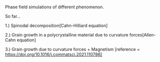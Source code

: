 Phase field simulations of different phenomenon.

So far...

1.) Spinodal decomposition[Cahn-Hilliard equation]

2.) Grain growth in a polycrystalline material due to curvature forces[Allen-Cahn equation]

3.) Grain growth due to curvature forces + Magnetism
[reference = https://doi.org/10.1016/j.commatsci.2021.110786]

